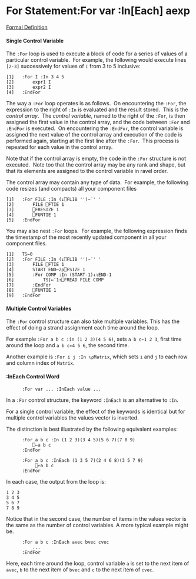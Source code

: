 




<h1 class="heading"><span class="name">For Statement</span><span class="command">:For var :In[Each] aexp</span></h1>

[Formal Definition](For%20Statement%20Definition.htm)

#### Single Control Variable


The `:For` loop is used to execute a block of code for a series of values of a particular control variable.  For example, the following would execute lines `[2-3]` successively for values of `I` from 3 to 5 inclusive:
```apl
[1]   :For I :In 3 4 5
[2]       expr1 I
[3]       expr2 I
[4]   :EndFor
```



The way a `:For` loop operates is as follows.  On encountering the `:For`, the expression to the right of `:In` is evaluated and the result stored.  This is the *control array*.  The *control variable*, named to the right of the `:For`, is then assigned the first value in the control array, and the code between `:For` and `:EndFor` is executed.  On encountering the `:EndFor`, the control variable is assigned the next value of the control array and execution of the code is performed again, starting at the first line after the `:For`.  This process is repeated for each value in the control array.


Note that if the control array is empty, the code in the `:For` structure is not executed.  Note too that the control array may be any rank and shape, but that its elements are assigned to the control variable in ravel order.


The control array may contain any type of data.  For example, the following code resizes (and compacts) all your component files
```apl
[1]   :For FILE :In (↓⎕FLIB '')~¨' '
[2]       FILE ⎕FTIE 1
[3]       ⎕FRESIZE 1
[4]       ⎕FUNTIE 1
[5]   :EndFor
```


You may also nest `:For` loops.  For example, the following expression finds the timestamp of the most recently updated component in all your component files.
```apl
[1]   TS←0
[2]   :For FILE :In (↓⎕FLIB '')~¨' '
[3]       FILE ⎕FTIE 1
[4]       START END←2⍴⎕FSIZE 1
[5]       :For COMP :In (START-1)↓⍳END-1
[6]           TS⌈←¯1↑⎕FREAD FILE COMP
[7]       :EndFor
[8]       ⎕FUNTIE 1
[9]   :EndFor
```

#### Multiple Control Variables


The `:For` control structure can also take multiple variables. This has the effect of doing a strand assignment each time around the loop.


For example `:For a b c :in (1 2 3)(4 5 6)`, sets `a b c←1 2 3`, first time around the loop and `a b c←4 5 6`, the second time.


Another example is `:For i j :In ⍳⍴Matrix`, which sets `i` and `j` to each row and column index of `Matrix`.


#### :InEach Control Word
```apl
      :For var ... :InEach value ...
```


In a `:For` control structure, the keyword `:InEach` is an alternative to `:In`.


For a single control variable, the effect of the keywords is identical but for multiple control variables the values vector is inverted.



The distinction is best illustrated by the following equivalent examples:
```apl
      :For a b c :In (1 2 3)(3 4 5)(5 6 7)(7 8 9)
          ⎕←a b c
      :EndFor
 
      :For a b c :InEach (1 3 5 7)(2 4 6 8)(3 5 7 9)
           ⎕←a b c
      :EndFor
```


In each case, the output from the loop is:
```apl
1 2 3
3 4 5
5 6 7
7 8 9
```


Notice that in the second case, the number of items in the values vector is the same as the number of control variables. A more typical example might be.
```apl
      :For a b c :InEach avec bvec cvec
          ...
      :EndFor
```


Here, each time around the loop, control variable `a` is set to the next item of `avec`, `b` to the next item of `bvec` and `c` to the next item of `cvec`.


